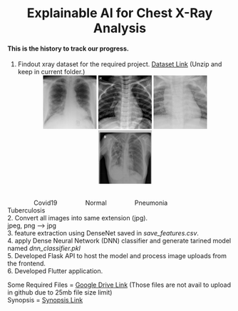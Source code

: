 # <center>Explainable AI for Chest X-Ray Analysis</center>
#### This is the history to track our progress.

1. Findout xray dataset for the required project. [Dataset Link](https://www.kaggle.com/datasets/jtiptj/chest-xray-pneumoniacovid19tuberculosis) (Unzip and keep in current folder.)
   <br>
   <center>
       <img src="sample/cov.jpg" style="width:120px; height:120px; object-fit:cover;">
       <img src="sample/nor.jpeg" style="width:120px; height:120px; object-fit:cover;">
       <img src="sample/pnu.jpeg" style="width:120px; height:120px; object-fit:cover;">
       <img src="sample/tub.png" style="width:120px; height:120px; object-fit:cover;">
   </center>
   <br>
$~~~~~~~~~~~~~~$   Covid19   $~~~~~~~~~~~~~~$   Normal  $~~~~~~~~~~~~~~$   Pneumonia  $~~~~~~~~~~~~~~$  Tuberculosis
   <br>
2. Convert all images into same extension (jpg).
   <br>
   jpeg, png  --> jpg
   <br>
3. feature extraction using DenseNet saved in *save_features.csv*.
   <br>
4. apply Dense Neural Network (DNN) classifier and generate tarined model named *dnn_classifier.pkl*
   <br>
5. Developed Flask API to host the model and process image uploads from the frontend.
   <br>
6. Developed Flutter application.


Some Required Files = [Google Drive Link](https://drive.google.com/drive/folders/1BbfmUoDlft2BvakvLJ5ndcyxdFIJBOtK?usp=sharing)
(Those files are not avail to upload in github due to 25mb file size limit)
<br>
Synopsis = [Synopsis Link](docs.google.com/document/d/18XfKxOg3DjI4eGJylRlYDwl0LCKnNFPAOzQR8jQtn5g/edit?tab=t.0)
